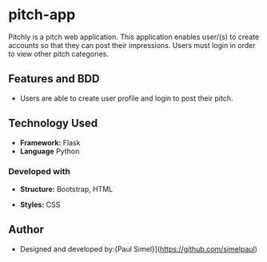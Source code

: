 # pitch-app
Pitchly is a pitch web application.
This application enables user/(s) to create accounts so that they can post their impressions. Users must login in order to view other pitch categories.


## Features and BDD

- Users are able to create user profile and login to post their pitch.

## Technology Used

- **Framework:** Flask
- **Language** Python

### Developed with
- **Structure:** Bootstrap, HTML

- **Styles:** CSS

## Author

* Designed and developed by:{Paul Simel}](https://github.com/simelpaul)
